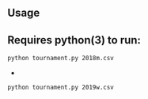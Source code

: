 ## Usage

Requires python(3) to run:
  -
```
python tournament.py 2018m.csv
```
  -
```
python tournament.py 2019w.csv
```

